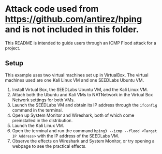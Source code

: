 Attack code used from https://github.com/antirez/hping and is not included in this folder.
===
This README is intended to guide users through an ICMP Flood attack for a project.

Setup
---
This example uses two virtual machines set up in VirtualBox. The virtual machines used are one Kali Linux VM and one SEEDLabs Ubuntu VM.

1. Install Virtual Box, the SEEDLabs Ubuntu VM, and the Kali Linux VM.
2. Attach both the Ubuntu and Kali VMs to NATNetwork in the Virtual Box Network settings for both VMs.
3. Launch the SEEDLabs VM and obtain its IP address through the `ifconfig` command in the terminal.
4. Open up System Monitor and Wireshark, both of which come preinstalled in the distribution.
5. Launch the Kali Linux VM.
6. Open the terminal and run the command `hping3 --icmp --flood <Target IP Address>` with the IP address of the SEEDLabs VM.
7. Observe the effects on Wireshark and System Monitor, or try opening a webpage to see the practical effects.
